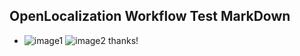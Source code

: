 ## OpenLocalization Workflow Test MarkDown
* ![image1](.\d31e36ad-b03c-4cf8-8823-705f91e8ffd1.PNG)   ![image2](.\a813344b-dc20-4e19-9aa3-360d3d2a1d9d.png) 
thanks!